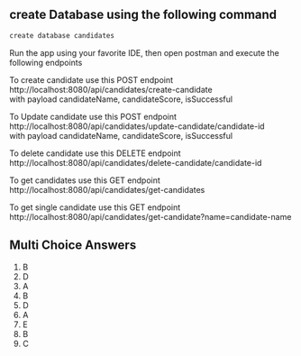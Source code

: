 ## create Database using the following command
```` bash
create database candidates

````
<p>Run the app using your favorite IDE, then open postman and execute the following endpoints </p>
<p>To create candidate use this POST endpoint http://localhost:8080/api/candidates/create-candidate 
<br> with payload candidateName, candidateScore, isSuccessful</p>
<p>To Update candidate use this POST endpoint http://localhost:8080/api/candidates/update-candidate/candidate-id 
<br> with payload candidateName, candidateScore, isSuccessful</p>
<p>To delete candidate use this DELETE endpoint http://localhost:8080/api/candidates/delete-candidate/candidate-id</p>
<p>To get candidates use this GET endpoint http://localhost:8080/api/candidates/get-candidates</p>
<p>To get single candidate use this GET endpoint http://localhost:8080/api/candidates/get-candidate?name=candidate-name</p>

## Multi Choice Answers
<ol>
<li>B</li>
<li>D</li>
<li>A</li>
<li>B</li>
<li>D</li>
<li>A</li>
<li>E</li>
<li>B</li>
<li>C</li>

</ol>
